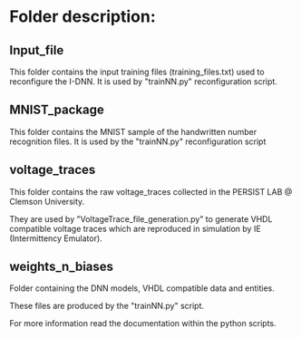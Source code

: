 # Folder description:

## Input_file

This folder contains the input training files (training_files.txt) used to reconfigure the I-DNN.
It is used by "trainNN.py" reconfiguration script.

## MNIST_package

This folder contains the MNIST sample of the handwritten number recognition files.
It is used by the "trainNN.py" reconfiguration script

## voltage_traces

This folder contains the raw voltage_traces collected in the PERSIST LAB @ Clemson University.

They are used by "VoltageTrace_file_generation.py" to generate VHDL compatible voltage traces
which are reproduced in simulation by IE (Intermittency Emulator).

## weights_n_biases

Folder containing the DNN models, VHDL compatible data and entities.

These files are produced by the "trainNN.py" script.


For more information read the documentation within the python scripts.

